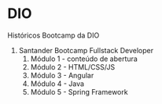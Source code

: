 # DIO
 Históricos Bootcamp da DIO
 
 1. Santander Bootcamp Fullstack Developer
    1. Módulo 1 - conteúdo de abertura
    2. Módulo 2 - HTML/CSS/JS
    3. Módulo 3 - Angular
    4. Módulo 4 - Java
    5. Módulo 5 - Spring Framework
